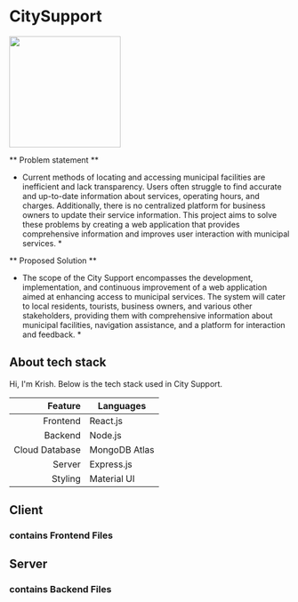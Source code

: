 # CitySupport

<img src="https://github.com/user-attachments/assets/242eded9-d940-42df-9321-1dfed7595efa" width="200" />

** Problem statement **

* Current methods of locating and accessing municipal facilities are inefficient and lack 
transparency. Users often struggle to find accurate and up-to-date information about 
services, operating hours, and charges. Additionally, there is no centralized platform 
for business owners to update their service information. This project aims to solve 
these problems by creating a web application that provides comprehensive 
information and improves user interaction with municipal services. *

** Proposed Solution **

* The scope of the City Support encompasses the development, implementation, and 
continuous improvement of a web application aimed at enhancing access to municipal 
services. The system will cater to local residents, tourists, business owners, and 
various other stakeholders, providing them with comprehensive information about 
municipal facilities, navigation assistance, and a platform for interaction and 
feedback. *

## About tech stack

Hi, I'm Krish. Below is the tech stack used in City Support.

| Feature | Languages |
|-----:|-----------|
| Frontend| React.js    |
| Backend| Node.js|
| Cloud Database| MongoDB Atlas       |
| Server| Express.js       |
| Styling| Material UI       |

## Client
### contains Frontend Files
## Server
### contains Backend Files
